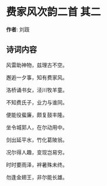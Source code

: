 # 费家风次韵二首  其二

**作者**: 刘跂

## 诗词内容

风雷助神物，兹理古不空。

邂逅一夕事，知有费家风。

洛桥诵书女，泾川牧羊童。

不知费氏子，业力与谁同。

便能役蜚廉，颇复鼓丰隆。

坐令城郭人，在尔动用中。

剑出延平水，竹化葛陂翁。

况尔得人趣，变现岂易穷。

时时要雨泽，袢暑殊未终。

勿逢金翅王，非尔能长雄。

